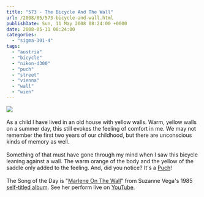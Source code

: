 ```yaml
---
title: "573 - The Bicycle And The Wall"
url: /2008/05/573-bicycle-and-wall.html
publishDate: Sun, 11 May 2008 08:24:00 +0000
date: 2008-05-11 08:24:00
categories: 
  - "sigma-301-4"
tags: 
  - "austria"
  - "bicycle"
  - "nikon-d300"
  - "puch"
  - "street"
  - "vienna"
  - "wall"
  - "wien"
---
```

<a href="https://d25zfm9zpd7gm5.cloudfront.net/1200x1200/2008/20080508_115412_ps.jpg" target="_blank"><img src="https://d25zfm9zpd7gm5.cloudfront.net/0600x0600/2008/20080508_115412_ps.jpg"/></a><br/><br/>As a child I have lived in an old house with yellow walls. Warm, yellow walls on a summer day, this still evokes the feeling of comfort in me. We may not remember the first two years of our childhood, but there are unconscious kinds of memory as well.<br/><br/>Something of that must have gone through my mind when I saw this bicycle leaning against a wall. The warm orange of the body and the yellow of the saddle only added to the feeling. And, did you notice? It's a <a href="/2008/05/564-im-old-fashioned.html" target="_blank">Puch</a>!<br/><br/>The Song of the Day is "<a href="http://www.azlyrics.com/lyrics/suzannevega/marleneonthewall.html" target="_blank">Marlene On The Wall</a>" from Suzanne Vega's 1985 <a href="http://www.amazon.com/Suzanne-Vega/dp/B000002GGY" target="_blank">self-titled album</a>. See her perform live on <a href="http://www.youtube.com/watch?v=0FQoiqa_A9A" target="_blank">YouTube</a>.
